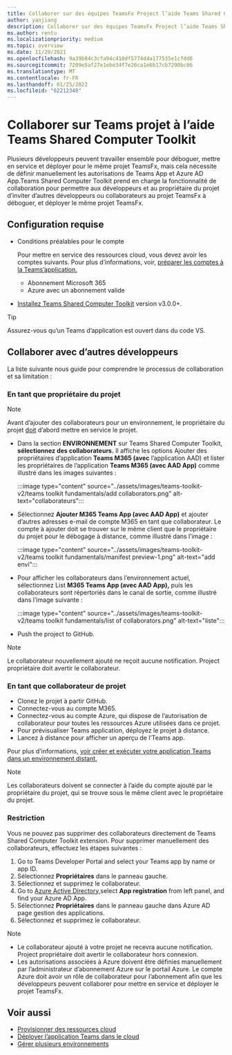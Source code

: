 ```yaml
---
title: Collaborer sur des équipes TeamsFx Project l’aide Teams Shared Computer Toolkit
author: yanjiang
description: Collaborer sur des équipes TeamsFx Project l’aide Teams Shared Computer Toolkit
ms.author: rentu
ms.localizationpriority: medium
ms.topic: overview
ms.date: 11/29/2021
ms.openlocfilehash: 9a39b84c3cfa94c410df5774d4a177535e1cfdd6
ms.sourcegitcommit: 7209e5af27e1ebe34f7e26ca1e6b17cb7290bc06
ms.translationtype: MT
ms.contentlocale: fr-FR
ms.lasthandoff: 01/25/2022
ms.locfileid: "62212348"
---
```

# <a name="collaborate-on-teams-project-using-teams-toolkit"></a>Collaborer sur Teams projet à l’aide Teams Shared Computer Toolkit

Plusieurs développeurs peuvent travailler ensemble pour déboguer, mettre en service et déployer pour le même projet TeamsFx, mais cela nécessite de définir manuellement les autorisations de Teams App et Azure AD App.Teams Shared Computer Toolkit prend en charge la fonctionnalité de collaboration pour permettre aux développeurs et au propriétaire du projet d’inviter d’autres développeurs ou collaborateurs au projet TeamsFx à déboguer,  et déployer le même projet TeamsFx.

## <a name="prerequisites"></a>Configuration requise

* Conditions préalables pour le compte

    Pour mettre en service des ressources cloud, vous devez avoir les comptes suivants. Pour plus d’informations, voir, [préparer les comptes à la Teams’application.](accounts.md)

  * Abonnement Microsoft 365
  * Azure avec un abonnement valide

* [Installez Teams Shared Computer Toolkit](https://marketplace.visualstudio.com/items?itemName=TeamsDevApp.ms-teams-vscode-extension) version v3.0.0+.

> [!TIP]
> Assurez-vous qu’un Teams d’application est ouvert dans du code VS.

## <a name="collaborate-with-other-developers"></a>Collaborer avec d’autres développeurs

La liste suivante nous guide pour comprendre le processus de collaboration et sa limitation :

### <a name="as-project-owner"></a>En tant que propriétaire du projet

> [!NOTE]
> Avant d’ajouter des collaborateurs pour un environnement, le propriétaire du projet [doit](provision.md) d’abord mettre en service le projet.

* Dans la section **ENVIRONNEMENT** sur Teams Shared Computer Toolkit, **sélectionnez des collaborateurs.** Il affiche les options Ajouter des propriétaires d’application **Teams M365 (avec** l’application AAD) et lister les propriétaires de l’application **Teams M365 (avec AAD App)** comme illustré dans les images suivantes :

  :::image type="content" source="../assets/images/teams-toolkit-v2/teams toolkit fundamentals/add collaborators.png" alt-text="collaborateurs":::

* Sélectionnez **Ajouter M365 Teams App (avec AAD App)** et ajouter d’autres adresses e-mail de compte M365 en tant que collaborateur. Le compte à ajouter doit se trouver sur le même client que le propriétaire du projet pour le débogage à distance, comme illustré dans l’image :

  :::image type="content" source="../assets/images/teams-toolkit-v2/teams toolkit fundamentals/manifest preview-1.png" alt-text="add envi":::

* Pour afficher les collaborateurs dans l’environnement actuel, sélectionnez List **M365 Teams App (avec AAD App),** puis les collaborateurs sont répertoriés dans le canal de sortie, comme illustré dans l’image suivante :

  :::image type="content" source="../assets/images/teams-toolkit-v2/teams toolkit fundamentals/list of collaborators.png" alt-text="liste":::

* Push the project to GitHub.

> [!NOTE]
> Le collaborateur nouvellement ajouté ne reçoit aucune notification. Project propriétaire doit avertir le collaborateur.

### <a name="as-project-collaborator"></a>En tant que collaborateur de projet

* Clonez le projet à partir GitHub.
* Connectez-vous au compte M365.
* Connectez-vous au compte Azure, qui dispose de l’autorisation de collaborateur pour toutes les ressources Azure utilisées dans ce projet.
* Pour prévisualiser Teams application, déployez le projet à distance.
* Lancez à distance pour afficher un aperçu de l’Teams app.

Pour plus d’informations, [voir créer et exécuter votre application Teams dans un environnement distant.](/microsoftteams/platform/sbs-gs-javascript?tabs=vscode%2Cvsc%2Cviscode%2Cvcode&tutorial-step=3&branch)

> [!NOTE]
> Les collaborateurs doivent se connecter à l’aide du compte ajouté par le propriétaire du projet, qui se trouve sous le même client avec le propriétaire du projet.

### <a name="limitation"></a>Restriction

Vous ne pouvez pas supprimer des collaborateurs directement de Teams Shared Computer Toolkit extension. Pour supprimer manuellement des collaborateurs, effectuez les étapes suivantes :

  1. Go to Teams Developer Portal and select your Teams app by name or app ID.
  2. Sélectionnez **Propriétaires** dans le panneau gauche.
  3. Sélectionnez et supprimez le collaborateur.
  4. Go to [Azure Active Directory,](https://ms.portal.azure.com/#blade/Microsoft_AAD_IAM/ActiveDirectoryMenuBlade/RegisteredApps)select **App registration** from left panel, and find your Azure AD App.
  5. Sélectionnez **Propriétaires** dans le panneau gauche dans Azure AD page gestion des applications.
  6. Sélectionnez et supprimez le collaborateur.

> [!NOTE]
> * Le collaborateur ajouté à votre projet ne recevra aucune notification. Project propriétaire doit avertir le collaborateur hors connexion.
> * Les autorisations associées à Azure doivent être définies manuellement par l’administrateur d’abonnement Azure sur le portail Azure. Le compte Azure doit avoir un rôle de collaborateur pour l’abonnement afin que les développeurs peuvent collaborer pour mettre en service et déployer le projet TeamsFx.

## <a name="see-also"></a>Voir aussi

* [Provisionner des ressources cloud](provision.md)
* [Déployer l’application Teams dans le cloud](deploy.md)
* [Gérer plusieurs environnements](TeamsFx-multi-env.md)

